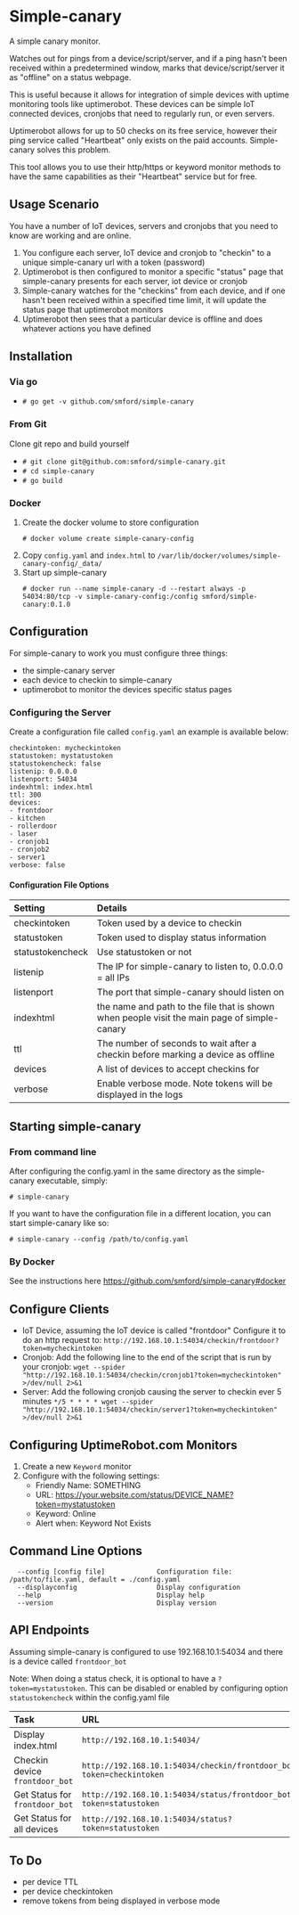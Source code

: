 Simple-canary
=============

A simple canary monitor.

Watches out for pings from a device/script/server, and if a ping hasn't been received within a predetermined window, marks that device/script/server it as "offline" on a status webpage.

This is useful because it allows for integration of simple devices with uptime monitoring tools like uptimerobot.  These devices can be simple IoT connected devices, cronjobs that need to regularly run, or even servers.

Uptimerobot allows for up to 50 checks on its free service, however their ping service called "Heartbeat" only exists on the paid accounts.  Simple-canary solves this problem.

This tool allows you to use their http/https or keyword monitor methods to have the same capabilities as their "Heartbeat" service but for free.

Usage Scenario
--------------
You have a number of IoT devices, servers and cronjobs that you need to know are working and are online.

1. You configure each server, IoT device and cronjob to "checkin" to a unique simple-canary url with a token (password)
1. Uptimerobot is then configured to monitor a specific "status" page that simple-canary presents for each server, iot device or cronjob
1. Simple-canary watches for the "checkins" from each device, and if one hasn't been received within a specified time limit, it will update the status page that uptimerobot monitors
1. Uptimerobot then sees that a particular device is offline and does whatever actions you have defined

Installation
------------
### Via go
- `# go get -v github.com/smford/simple-canary`

### From Git
Clone git repo and build yourself
- `# git clone git@github.com:smford/simple-canary.git`
- `# cd simple-canary`
- `# go build`

### Docker
1. Create the docker volume to store configuration
    ```
    # docker volume create simple-canary-config
    ```
1. Copy `config.yaml` and `index.html` to `/var/lib/docker/volumes/simple-canary-config/_data/`
1. Start up simple-canary
    ```
    # docker run --name simple-canary -d --restart always -p 54034:80/tcp -v simple-canary-config:/config smford/simple-canary:0.1.0
    ```

Configuration
-------------
For simple-canary to work you must configure three things:
- the simple-canary server
- each device to checkin to simple-canary
- uptimerobot to monitor the devices specific status pages

### Configuring the Server
Create a configuration file called `config.yaml` an example is available below:
```
checkintoken: mycheckintoken
statustoken: mystatustoken
statustokencheck: false
listenip: 0.0.0.0
listenport: 54034
indexhtml: index.html
ttl: 300
devices:
- frontdoor
- kitchen
- rollerdoor
- laser
- cronjob1
- cronjob2
- server1
verbose: false
```

#### Configuration File Options
| Setting | Details |
|:--|:--|
| checkintoken | Token used by a device to checkin |
| statustoken | Token used to display status information |
| statustokencheck | Use statustoken or not |
| listenip | The IP for simple-canary to listen to, 0.0.0.0 = all IPs |
| listenport | The port that simple-canary should listen on |
| indexhtml | the name and path to the file that is shown when people visit the main page of simple-canary |
| ttl | The number of seconds to wait after a checkin before marking a device as offline|
| devices | A list of devices to accept checkins for |
| verbose | Enable verbose mode.  Note tokens will be displayed in the logs |

Starting simple-canary
----------------------
### From command line
After configuring the config.yaml in the same directory as the simple-canary executable, simply:

`# simple-canary`

If you want to have the configuration file in a different location, you can start simple-canary like so:

`# simple-canary --config /path/to/config.yaml`

### By Docker
See the instructions here https://github.com/smford/simple-canary#docker

Configure Clients
-----------------

- IoT Device, assuming the IoT device is called "frontdoor"
  Configure it to do an http request to: `http://192.168.10.1:54034/checkin/frontdoor?token=mycheckintoken`
- Cronjob: Add the following line to the end of the script that is run by your cronjob:
  `wget --spider "http://192.168.10.1:54034/checkin/cronjob1?token=mycheckintoken" >/dev/null 2>&1`
- Server: Add the following cronjob causing the server to checkin ever 5 minutes
  `*/5 * * * * wget --spider "http://192.168.10.1:54034/checkin/server1?token=mycheckintoken" >/dev/null 2>&1`


Configuring UptimeRobot.com Monitors
------------------------------------
1. Create a new `Keyword` monitor
1. Configure with the following settings:
    - Friendly Name: SOMETHING
    - URL: https://your.website.com/status/DEVICE_NAME?token=mystatustoken
    - Keyword: Online
    - Alert when: Keyword Not Exists

Command Line Options
--------------------
```
  --config [config file]             Configuration file: /path/to/file.yaml, default = ./config.yaml
  --displayconfig                    Display configuration
  --help                             Display help
  --version                          Display version
```

API Endpoints
-------------
Assuming simple-canary is configured to use 192.168.10.1:54034 and there is a device called `frontdoor_bot`

Note: When doing a status check, it is optional to have a `?token=mystatustoken`.  This can be disabled or enabled by configuring option `statustokencheck` within the config.yaml file

| Task | URL |
|:--|:--|
| Display index.html | `http://192.168.10.1:54034/` |
| Checkin device `frontdoor_bot` | `http://192.168.10.1:54034/checkin/frontdoor_bot?token=checkintoken` |
| Get Status for `frontdoor_bot` | `http://192.168.10.1:54034/status/frontdoor_bot?token=statustoken` |
| Get Status for all devices | `http://192.168.10.1:54034/status?token=statustoken` |



To Do
-----
- per device TTL
- per device checkintoken
- remove tokens from being displayed in verbose mode
